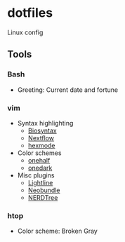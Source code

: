 # dotfiles
Linux config

## Tools

### Bash
- Greeting: Current date and fortune

### vim
- Syntax highlighting
	- [Biosyntax](https://biosyntax.org/)
	- [Nextflow](https://github.com/LukeGoodsell/nextflow-vim)
	- [hexmode](https://github.com/fidian/hexmode)
- Color schemes
	- [onehalf](https://github.com/sonph/onehalf)
	- [onedark](https://github.com/joshdick/onedark.vim)
- Misc plugins
	- [Lightline](https://github.com/itchyny/lightline.vim)
	- [Neobundle](https://github.com/Shougo/neobundle.vim)
	- [NERDTree](https://github.com/preservim/nerdtree)

### htop
- Color scheme: Broken Gray
